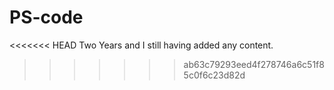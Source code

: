 # PS-code
<<<<<<< HEAD
Two Years and I still having added any content.  
>>>>>>> ab63c79293eed4f278746a6c51f85c0f6c23d82d
